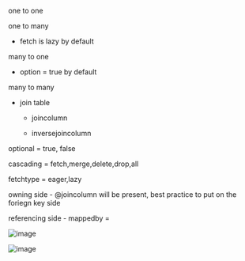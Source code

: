 one to one

one to many

  - fetch is lazy by default
  
many to one

 -  option = true by default
  
many to many

  - join table
  
      - joincolumn
    
      - inversejoincolumn

optional = true, false

cascading = fetch,merge,delete,drop,all

fetchtype = eager,lazy

owning side - @joincolumn will be present, best practice to put on the foriegn key side

referencing side - mappedby = <owning side variable name>
  
  ![image](https://user-images.githubusercontent.com/55741060/218555942-cc16d367-73e9-4ba8-affc-eb3a4052f98a.png)

  
  ![image](https://user-images.githubusercontent.com/55741060/218556062-4ff6022d-13d4-4c57-9a03-b33cfc84c246.png)
